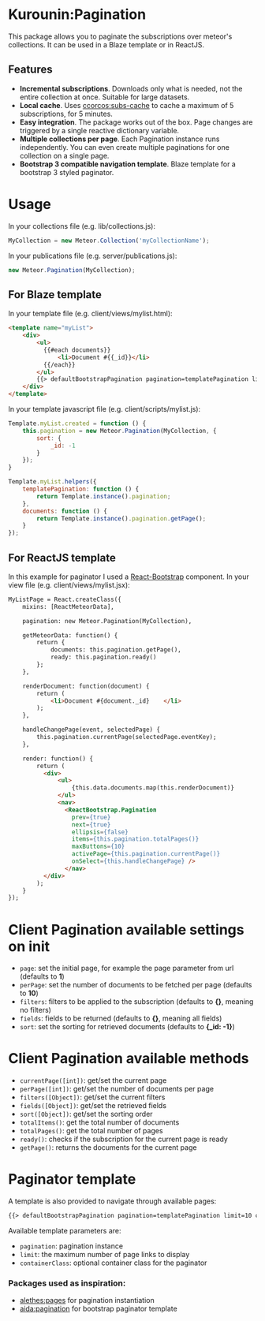 Kurounin:Pagination
=================

This package allows you to paginate the subscriptions over meteor's collections. It can be used in a Blaze template or in ReactJS.


Features
--------

+ **Incremental subscriptions**. Downloads only what is needed, not the entire collection at once. Suitable for large datasets.
+ **Local cache**. Uses [ccorcos:subs-cache](https://atmospherejs.com/ccorcos/subs-cache) to cache a maximum of 5 subscriptions, for 5 minutes.
+ **Easy integration**. The package works out of the box. Page changes are triggered by a single reactive dictionary variable.
+ **Multiple collections per page**. Each Pagination instance runs independently. You can even create multiple paginations for one collection on a single page.
+ **Bootstrap 3 compatible navigation template**. Blaze template for a bootstrap 3 styled paginator.


# Usage

In your collections file (e.g. lib/collections.js):
```js
MyCollection = new Meteor.Collection('myCollectionName');

```

In your publications file (e.g. server/publications.js):
```js
new Meteor.Pagination(MyCollection);

```

For Blaze template
--------------------------------------------------
In your template file (e.g. client/views/mylist.html):
```html
<template name="myList">
	<div>
    	<ul>
          {{#each documents}}
              <li>Document #{{_id}}</li>
          {{/each}}
        </ul>
        {{> defaultBootstrapPagination pagination=templatePagination limit=10 containerClass="text-center"}}
	</div>
</template>
```

In your template javascript file (e.g. client/scripts/mylist.js):
```js
Template.myList.created = function () {
	this.pagination = new Meteor.Pagination(MyCollection, {
        sort: {
            _id: -1
        }
    });
}

Template.myList.helpers({
    templatePagination: function () {
        return Template.instance().pagination;
    },
	documents: function () {
		return Template.instance().pagination.getPage();
	}
});
```

For ReactJS template
--------------------------------------------------
In this example for paginator I used a [React-Bootstrap](http://react-bootstrap.github.io/) component.
In your view file (e.g. client/views/mylist.jsx):
```html
MyListPage = React.createClass({
    mixins: [ReactMeteorData],

    pagination: new Meteor.Pagination(MyCollection),

    getMeteorData: function() {
        return {
            documents: this.pagination.getPage(),
            ready: this.pagination.ready()
        };
    },

    renderDocument: function(document) {
        return (
        	<li>Document #{document._id}	</li>
        );
    },

    handleChangePage(event, selectedPage) {
        this.pagination.currentPage(selectedPage.eventKey);
    },

    render: function() {
        return (
          <div>
              <ul>
                  {this.data.documents.map(this.renderDocument)}
              </ul>
              <nav>
                <ReactBootstrap.Pagination
                  prev={true}
                  next={true}
                  ellipsis={false}
                  items={this.pagination.totalPages()}
                  maxButtons={10}
                  activePage={this.pagination.currentPage()}
                  onSelect={this.handleChangePage} />
  				</nav>
          </div>
        );
    }
});
```


# Client Pagination available settings on init

* `page`: set the initial page, for example the page parameter from url (defaults to **1**)
* `perPage`: set the number of documents to be fetched per page (defaults to **10**)
* `filters`: filters to be applied to the subscription (defaults to **{}**, meaning no filters)
* `fields`: fields to be returned (defaults to **{}**, meaning all fields)
* `sort`: set the sorting for retrieved documents (defaults to **{_id: -1}**)


# Client Pagination available methods

* `currentPage([int])`: get/set the current page
* `perPage([int])`: get/set the number of documents per page
* `filters([Object])`: get/set the current filters
* `fields([Object])`: get/set the retrieved fields
* `sort([Object])`: get/set the sorting order
* `totalItems()`: get the total number of documents
* `totalPages()`: get the total number of pages
* `ready()`: checks if the subscription for the current page is ready
* `getPage()`: returns the documents for the current page


# Paginator template

A template is also provided to navigate through available pages:

```html
{{> defaultBootstrapPagination pagination=templatePagination limit=10 containerClass="text-center"}}
```
Available template parameters are:
* `pagination`: pagination instance
* `limit`: the maximum number of page links to display
* `containerClass`: optional container class for the paginator


### Packages used as inspiration:

 * [alethes:pages](https://atmospherejs.com/alethes/pages) for pagination instantiation 
 * [aida:pagination](https://atmospherejs.com/aida/pagination) for bootstrap paginator template
